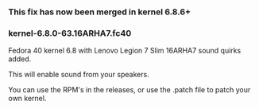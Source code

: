 ### This fix has now been merged in kernel 6.8.6+



### kernel-6.8.0-63.16ARHA7.fc40
Fedora 40 kernel 6.8 with Lenovo Legion 7 Slim 16ARHA7 sound quirks added.

This will enable sound from your speakers.

You can use the RPM's in the releases, or use the .patch file to patch your own kernel.
